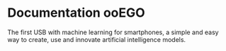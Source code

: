 # Documentation ooEGO
The first USB with machine learning for smartphones, a simple and 
easy way to create, use and innovate artificial intelligence models.
